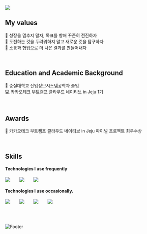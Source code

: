 <img src="https://capsule-render.vercel.app/api?type=waving&color=FFFF00&height=200&section=header&text=TRUE's%20GITHUB&fontSize=50" />

## My values
🌱 성장을 멈추지 말자, 목표를 향해 꾸준히 전진하자  
🌟 도전하는 것을 두려워하지 말고 새로운 것을 탐구하자  
🤝 소통과 협업으로 더 나은 결과를 만들어내자  

<br />

## Education and Academic Background  
🏫 숭실대학교 산업정보시스템공학과 졸업  
💻 카카오테크 부트캠프 클라우드 네이티브 in Jeju 1기  

<br />

## Awards
🥇 카카오테크 부트캠프 클라우드 네이티브 in Jeju 파이널 프로젝트 최우수상

<br />

## Skills
#### Technologies I use frequently
<div style="display:flex;gap:30px;flex-wrap:wrap;">
  <img src="https://img.shields.io/badge/Java-007396?style=for-the-badge&logo=java&logoColor=white" />
  <img src="https://img.shields.io/badge/SpringBoot-6DB33F?style=for-the-badge&logo=springboot&logoColor=white" />
  <img src="https://img.shields.io/badge/MySQL-4479A1?style=for-the-badge&logo=mysql&logoColor=white" />
</div>

#### Technologies I use occasionally.
<div style="display:flex;gap:30px;flex-wrap:wrap;">
  <img src="https://img.shields.io/badge/JavaScript-F7DF1E?style=for-the-badge&logo=javascript&logoColor=black" />
  <img src="https://img.shields.io/badge/React-61DAFB?style=for-the-badge&logo=react&logoColor=black" />
  <img src="https://img.shields.io/badge/Python-3776AB?style=for-the-badge&logo=python&logoColor=white" />
  <img src="https://img.shields.io/badge/R-276DC3?style=for-the-badge&logo=r&logoColor=white" />

</div>

</div>
<br />
<br />
<br />


![Footer](https://capsule-render.vercel.app/api?type=waving&color=FFFF00&height=200&section=footer)

